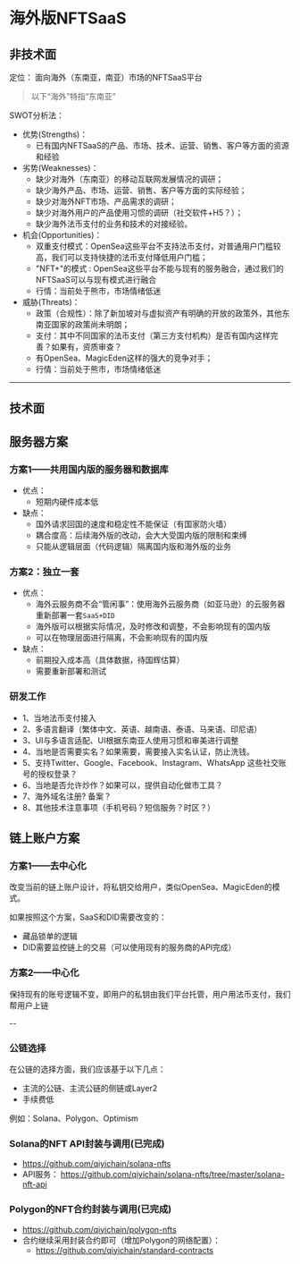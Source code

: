 # 海外版NFTSaaS

## 非技术面

定位： 面向海外（东南亚，南亚）市场的NFTSaaS平台

> 以下“海外”特指“东南亚”

SWOT分析法：
- 优势(Strengths)：
  - 已有国内NFTSaaS的产品、市场、技术、运营、销售、客户等方面的资源和经验
- 劣势(Weaknesses)：
  - 缺少对海外（东南亚）的移动互联网发展情况的调研；
  - 缺少海外产品、市场、运营、销售、客户等方面的实际经验；
  - 缺少对海外NFT市场、产品需求的调研；
  - 缺少对海外用户的产品使用习惯的调研（社交软件+H5？）；
  - 缺少海外法币支付的业务和技术的对接经验。
- 机会(Opportunities)：
  - 双重支付模式：OpenSea这些平台不支持法币支付，对普通用户门槛较高，我们可以支持快捷的法币支付降低用户门槛；
  - "NFT+"的模式 : OpenSea这些平台不能与现有的服务融合，通过我们的NFTSaaS可以与现有模式进行融合
  - 行情：当前处于熊市，市场情绪低迷
- 威胁(Threats)：
  - 政策（合规性）：除了新加坡对与虚拟资产有明确的开放的政策外，其他东南亚国家的政策尚未明朗；
  - 支付：其中不同国家的法币支付（第三方支付机构）是否有国内这样完善？如果有，资质审查？
  - 有OpenSea、MagicEden这样的强大的竞争对手；
  - 行情：当前处于熊市，市场情绪低迷

---
## 技术面

## 服务器方案

### 方案1——共用国内版的服务器和数据库
  - 优点：
    - 短期内硬件成本低
  - 缺点：
    - 国外请求回国的速度和稳定性不能保证（有国家防火墙）
    - 耦合度高：后续海外版的改动，会大大受国内版的限制和束缚
    - 只能从逻辑层面（代码逻辑）隔离国内版和海外版的业务

### 方案2：独立一套
  - 优点：
    - 海外云服务商不会“管闲事”：使用海外云服务商（如亚马逊）的云服务器重新部署一套`SaaS+DID`
    - 海外版可以根据实际情况，及时修改和调整，不会影响现有的国内版
    - 可以在物理层面进行隔离，不会影响现有的国内版
  - 缺点：
    - 前期投入成本高（具体数据，待国辉估算）
    - 需要重新部署和测试



### 研发工作
- 1、当地法币支付接入
- 2、多语言翻译（繁体中文、英语、越南语、泰语、马来语、印尼语）
- 3、UI与多语言适配、UI根据东南亚人使用习惯和审美进行调整
- 4、当地是否需要实名？如果需要，需要接入实名认证，防止洗钱。
- 5、支持Twitter、Google、Facebook、Instagram、WhatsApp 这些社交账号的授权登录？
- 6、当地是否允许炒作？如果可以，提供自动化做市工具？
- 7、海外域名注册? 备案？
- 8、其他技术注意事项（手机号码？短信服务？时区？）

## 链上账户方案

### 方案1——去中心化

改变当前的链上账户设计，将私钥交给用户，类似OpenSea、MagicEden的模式。

如果按照这个方案，SaaS和DID需要改变的：

- 藏品锁单的逻辑
- DID需要监控链上的交易（可以使用现有的服务商的API完成）

### 方案2——中心化

保持现有的账号逻辑不变，即用户的私钥由我们平台托管，用户用法币支付，我们帮用户上链


--

### 公链选择

在公链的选择方面，我们应该基于以下几点：

- 主流的公链、主流公链的侧链或Layer2
- 手续费低

例如：Solana、Polygon、Optimism


### Solana的NFT API封装与调用(已完成)

- https://github.com/qiyichain/solana-nfts
- API服务： https://github.com/qiyichain/solana-nfts/tree/master/solana-nft-api

### Polygon的NFT合约封装与调用(已完成)

- https://github.com/qiyichain/polygon-nfts
- 合约继续采用封装合约即可（增加Polygon的网络配置）：
  - https://github.com/qiyichain/standard-contracts






